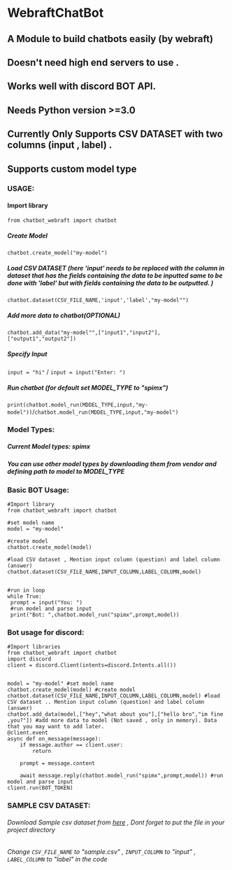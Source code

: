 # WebraftChatBot
## A Module to build chatbots easily (by webraft)
## Doesn't need high end servers to use . 
## Works well with discord BOT API.
## Needs Python version >=3.0
## Currently Only Supports CSV DATASET with two columns (input , label) .
## Supports custom model type

### **USAGE:**
#### Import library
```from chatbot_webraft import chatbot```

##### Create Model
```chatbot.create_model("my-model")```

##### Load  CSV DATASET (here 'input' needs to be replaced with the column in dataset that has the fields containing the data to be inputted same to be done with 'label' but with fields containing the data to be outputted. )
```chatbot.dataset(CSV_FILE_NAME,'input','label',"my-model"") ```

##### Add more data to chatbot(OPTIONAL)
```chatbot.add_data("my-model"",["input1","input2"],["output1","output2"]) ```

##### Specify Input
```input = "hi"``` / ```input = input("Enter: ")```
##### Run chatbot (for default set MODEL_TYPE to "spimx")
```print(chatbot.model_run(MDDEL_TYPE,input,"my-model"))```/```chatbot.model_run(MDDEL_TYPE,input,"my-model")```

### **Model Types:**
##### Current Model types: spimx 
##### You can use other model types by downloading them from vendor and defining path to model to MODEL_TYPE 

### **Basic BOT Usage:**
 ```
 #Import library
from chatbot_webraft import chatbot

#set model name
model = "my-model" 

#create model
chatbot.create_model(model)

#load CSV dataset , Mention input column (question) and label column (answer)
chatbot.dataset(CSV_FILE_NAME,INPUT_COLUMN,LABEL_COLUMN,model) 


#run in loop
while True:
  prompt = input("You: ")    
  #run model and parse input
  print("Bot: ",chatbot.model_run("spimx",prompt,model)) 

 ```

 ### **Bot usage for discord:**
```
#Import libraries
from chatbot_webraft import chatbot
import discord 
client = discord.Client(intents=discord.Intents.all())


model = "my-model" #set model name
chatbot.create_model(model) #create model
chatbot.dataset(CSV_FILE_NAME,INPUT_COLUMN,LABEL_COLUMN,model) #load CSV dataset .. Mention input column (question) and label column (answer)
chatbot.add_data(model,["hey","what about you"],["hello bro","im fine ,you?"]) #add more data to model (Not saved , only in memory). Data that you may want to add later.
@client.event
async def on_message(message):
    if message.author == client.user:
        return

    prompt = message.content
    
    await message.reply(chatbot.model_run("spimx",prompt,model)) #run model and parse input
client.run(BOT_TOKEN)
```
### **SAMPLE CSV DATASET:**
###### Download Sample csv dataset from [here]("https://webraft.in/sample.csv") , Dont forget to put the file in your project directory
###### Change `CSV_FILE_NAME` to "sample.csv" , `INPUT_COLUMN` to "input" , `LABEL_COLUMN` to "label" in the code
